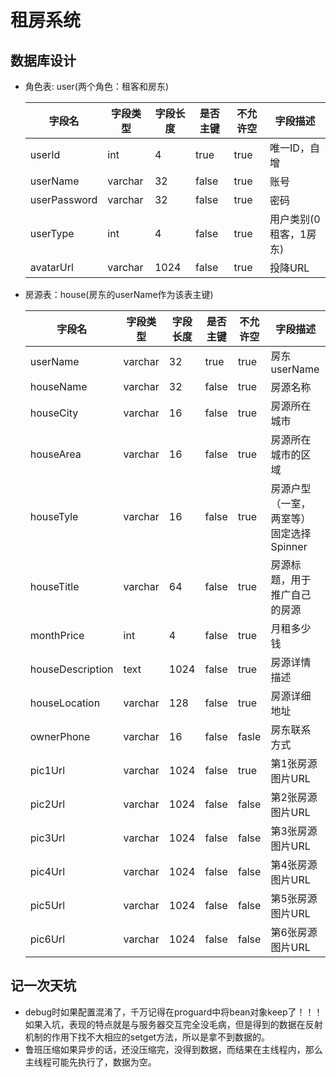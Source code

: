 # 租房系统

## 数据库设计

- 角色表: user(两个角色：租客和房东)

  | 字段名       | 字段类型 | 字段长度 | 是否主键 | 不允许空 | 字段描述               |
  | ------------ | -------- | -------- | -------- | -------- | ---------------------- |
  | userId       | int      | 4        | true     | true     | 唯一ID，自增           |
  | userName     | varchar  | 32       | false    | true     | 账号                   |
  | userPassword | varchar  | 32       | false    | true     | 密码                   |
  | userType     | int      | 4        | false    | true     | 用户类别(0租客，1房东) |
  | avatarUrl    | varchar  | 1024     | false    | true     | 投降URL                |

- 房源表：house(房东的userName作为该表主键)

  | 字段名           | 字段类型 | 字段长度 | 是否主键 | 不允许空 | 字段描述                                |
  | ---------------- | -------- | -------- | -------- | -------- | --------------------------------------- |
  | userName         | varchar  | 32       | true     | true     | 房东userName                            |
  | houseName        | varchar  | 32       | false    | true     | 房源名称                                |
  | houseCity        | varchar  | 16       | false    | true     | 房源所在城市                            |
  | houseArea        | varchar  | 16       | false    | true     | 房源所在城市的区域                      |
  | houseTyle        | varchar  | 16       | false    | true     | 房源户型（一室，两室等）固定选择Spinner |
  | houseTitle       | varchar  | 64       | false    | true     | 房源标题，用于推广自己的房源            |
  | monthPrice       | int      | 4        | false    | true     | 月租多少钱                              |
  | houseDescription | text     | 1024     | false    | true     | 房源详情描述                            |
  | houseLocation    | varchar  | 128      | false    | true     | 房源详细地址                            |
  | ownerPhone       | varchar  | 16       | false    | fasle    | 房东联系方式                            |
  | pic1Url          | varchar  | 1024     | false    | true     | 第1张房源图片URL                        |
  | pic2Url          | varchar  | 1024     | false    | false    | 第2张房源图片URL                        |
  | pic3Url          | varchar  | 1024     | false    | false    | 第3张房源图片URL                        |
  | pic4Url          | varchar  | 1024     | false    | false    | 第4张房源图片URL                        |
  | pic5Url          | varchar  | 1024     | false    | false    | 第5张房源图片URL                        |
  | pic6Url          | varchar  | 1024     | false    | false    | 第6张房源图片URL                        |

## 记一次天坑

- debug时如果配置混淆了，千万记得在proguard中将bean对象keep了！！！如果入坑，表现的特点就是与服务器交互完全没毛病，但是得到的数据在反射机制的作用下找不大相应的setget方法，所以是拿不到数据的。
- 鲁班压缩如果异步的话，还没压缩完，没得到数据，而结果在主线程内，那么主线程可能先执行了，数据为空。